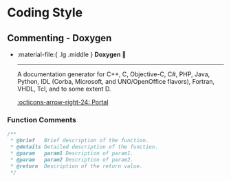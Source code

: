 # Coding Style

## Commenting - Doxygen

<div class="grid cards" markdown>

-   :material-file:{ .lg .middle } __Doxygen 🎯__

    ---

    A documentation generator for C++, C, Objective-C, C#, PHP, Java, Python, IDL (Corba, Microsoft, and UNO/OpenOffice flavors), Fortran, VHDL, Tcl, and to some extent D.

    [:octicons-arrow-right-24: <a href="https://www.doxygen.nl/index.html" target="_blank"> Portal </a>](https://www.doxygen.nl/index.html)

</div>

### Function Comments

```c
/**
 * @brief   Brief description of the function.
 * @details Detailed description of the function.
 * @param   param1 Description of param1.
 * @param   param2 Description of param2.
 * @return  Description of the return value.
 */
```
